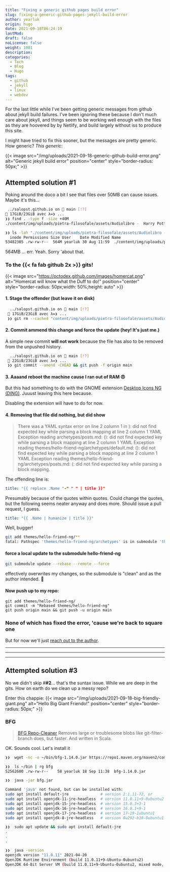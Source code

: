 ```yaml
---
title: "Fixing a generic github pages build error"
slug: fixing-a-generic-github-pages-jekyll-build-error
author: yearluk
origin: hugo
date: 2021-09-18T06:24:19
lastMod:
draft: false
noLicense: false
weight: 1001
description: 
categories:
  - Tech
  - Blog
  - Hugo
tags:
  - github
  - jekyll
  - linux
  - webdev
---
```

 
For the last little while I've been getting generic messages from github about jekyll build failures.  I've been ignoring these because I don't much care about jekyll, and things seem to be working well enough with the files as they are hoovered by by Netlify, and build largely without iss to produce this site.

I might have tried to fix this sooner, but the messages are pretty generic. How generic? *This generic*:

{{< image src="/img/uploads/2021-09-18-generic-github-build-error.png" alt="Generic jekyll build error" position="center" style="border-radius: 50px;" >}}

## Attempted solution #1
Poking around the doco a bit I see that files over 50MB can cause issues. Maybe it's this...

 ```bash
  ../salopst.github.io on  main [!?]
 🧠 17GiB/23GiB avec λ=❯ ...
 ❯❯ find . -type f -size +40M
 ./content/img/uploads/pietra-filosofale/assets/Audiolibro -  Harry Potter e la Pietra Filosofale Completo.m4a

 ❯❯ ls -lah "./content/img/uploads/pietra-filosofale/assets/Audiolibro -  Harry Potter e la Pietra Filosofale Completo.m4a"
   inode Permissions Size User    Date Modified Name
53482385 .rw-rw-r--  564M yearluk 30 Aug 11:59  ./content/img/uploads/pietra-filosofale/assets/Audiolibro -  Harry Potter e la Pietra Filosofale Completo.m4a
 ```

564MB ... err. Yeah. Sorry 'about that.

### To the {{< fa fab github 2x >}} gits!

{{< image src="https://octodex.github.com/images/homercat.png" alt="Homercat will know what the Duff to do!" position="center" style="border-radius: 50px;width: 50%;height: auto"  >}}

#### 1. Stage the offender (but leave it on disk)
```bash
  ../salopst.github.io on  main [!?]
 🧠 17GiB/23GiB avec λ=❯ ...
 ❯❯ git rm --cached "content/img/uploads/pietra-filosofale/assets/Audiolibro -  Harry Potter e la Pietra Filosofale Completo.m4a"

```

#### 2. Commit ammend this change and force the update (hey! It's just me.)
A simple new commit **will not work** because the file has also to be removed from the unpushed history.
```bash
  ../salopst.github.io on  main [!?]
 🧠 22GiB/23GiB avec λ=❯ ...
 ❯❯ git commit --amend -CHEAD && git push -f origin main
```

#### 3. Aaaand reboot the machine cause I ran out of RAM 😠
But this had something to do with the GNOME extension [Desktop Icons NG (DING)](https://www.rastersoft.com/programas/ding.html). Juuust leaving this here because.

Disabling the extension will have to do for now.

#### 4. Removing that file did nothing, but did show

> There was a YAML syntax error on line 2 column 1 in <unknown>): did not find expected key while parsing a block mapping at line 2 column 1 YAML Exception reading archetypes/posts.md: (<unknown>): did not find expected key while parsing a block mapping at line 2 column 1 YAML Exception reading themes/hello-friend-ng/archetypes/default.md: (<unknown>): did not find expected key while parsing a block mapping at line 2 column 1 YAML Exception reading themes/hello-friend-ng/archetypes/posts.md: (<unknown>: did not find expected key while parsing a block mapping.

The offending line is:

```yaml
title: "{{ replace .Name "-" " " | title }}"
```

Presumably because of the quotes within quotes. Could change the quotes, but the following seems neater anyway and does more. Should issue a pull request, I guess.

```yaml
title: "{{ .Name | humanize | title }}"
```

Well, bugger!

```bash
git add themes/hello-friend-ng/**
fatal: Pathspec 'themes/hello-friend-ng/archetypes' is in submodule 'themes/hello-friend-ng'
```

#### force a local update to the submodule hello-friend-ng 
```bash
git submodule update --rebase --remote --force
```

effectively overwrites my changes, so the submodule is "clean" and as the author intended. 💅

#### Now push up to my repo:
```
git add themes/hello-friend-ng/
git commit -m "Rebased themes/hello-friend-ng"
git push origin main && git push -u origin main
```

### None of which has fixed the error, 'cause we're back to square one
But for now we'll just [reach out to the author](https://github.com/rhazdon/hugo-theme-hello-friend-ng/issues/331).

-----
-----
-----

## Attempted solution #3

No we didn't skip #**#2**... that's the suntax issue. While we are deep in the gits. How on earth do we clean up a messy repo?

Enter this chappie:
{{< image src="/img/uploads/2021-09-18-big-friendly-giant.png" alt="Hello Big Giant Friendo!" position="center" style="border-radius: 50px;" >}}

### BFG

> [BFG Repo-Cleaner](https://rtyley.github.io/bfg-repo-cleaner/)
Removes large or troublesome blobs like git-filter-branch does, but faster. And written in Scala.

OK. Sounds cool. Let's install it

```bash
❯❯  wget -nc -o ~/bin/bfg-1.14.0.jar https://repo1.maven.org/maven2/com/madgag/bfg/1.14.0/bfg-1.14.0.jar

❯❯  ls ~/bin | rg bfg
52562600 .rw-rw-r--    58 yearluk 18 Sep 11:38  bfg-1.14.0.jar 

❯❯  java -jar bfg.jar

Command 'java' not found, but can be installed with:
sudo apt install default-jre              # version 2:1.11-72, or
sudo apt install openjdk-11-jre-headless  # version 11.0.11+9-0ubuntu2
sudo apt install openjdk-15-jre-headless  # version 15.0.3+3-1
sudo apt install openjdk-16-jre-headless  # version 16.0.1+9-1
sudo apt install openjdk-17-jre-headless  # version 17~19-1ubuntu1
sudo apt install openjdk-8-jre-headless   # version 8u292-b10-0ubuntu1

❯❯  sudo apt update && sudo apt install default-jre
.
.
.

❯❯  java -version
openjdk version "11.0.11" 2021-04-20
OpenJDK Runtime Environment (build 11.0.11+9-Ubuntu-0ubuntu2)
OpenJDK 64-Bit Server VM (build 11.0.11+9-Ubuntu-0ubuntu2, mixed mode, sharing)
```